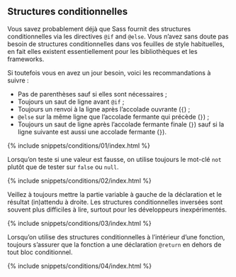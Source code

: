 
## Structures conditionnelles

Vous savez probablement déjà que Sass fournit des structures conditionnelles via les directives `@if` and `@else`. Vous n’avez sans doute pas besoin de structures conditionnelles dans vos feuilles de style habituelles, en fait elles existent essentiellement pour les bibliothèques et les frameworks.

Si toutefois vous en avez un jour besoin, voici les recommandations à suivre&nbsp;:

* Pas de parenthèses sauf si elles sont nécessaires&nbsp;;
* Toujours un saut de ligne avant `@if`&nbsp;;
* Toujours un renvoi à la ligne après l’accolade ouvrante (`{`)&nbsp;;
* `@else` sur la même ligne que l’accolade fermante qui précède (`}`)&nbsp;;
* Toujours un saut de ligne après l’accolade fermante finale (`}`) sauf si la ligne suivante est aussi une accolade fermante (`}`).

{% include snippets/conditions/01/index.html %}

Lorsqu’on teste si une valeur est fausse, on utilise toujours le mot-clé `not` plutôt que de tester sur `false` ou `null`.

{% include snippets/conditions/02/index.html %}

Veillez à toujours mettre la partie variable à gauche de la déclaration et le résultat (in)attendu à droite. Les structures conditionnelles inversées sont souvent plus difficiles à lire, surtout pour les développeurs inexpérimentés.

{% include snippets/conditions/03/index.html %}

Lorsqu’on utilise des structures conditionnelles à l’intérieur d’une fonction, toujours s’assurer que la fonction a une déclaration `@return` en dehors de tout bloc conditionnel.

{% include snippets/conditions/04/index.html %}
